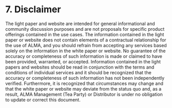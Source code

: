 # 7. Disclaimer

The light paper and website are intended for general informational and community discussion purposes and are not proposals for specific product offerings contained in the use cases. The information contained in the light paper or website does not contain elements of a contractual relationship for the use of ALMA, and you should refrain from accepting any services based solely on the information in the white paper or website. No guarantee of the accuracy or completeness of such information is made or claimed to have been provided, warranted, or accepted. Information contained in the light papers and websites should be read in conjunction with the terms and conditions of individual services and it should be recognized that the accuracy or completeness of such information has not been independently verified. Furthermore, it is recognized that circumstances may change and that the white paper or website may deviate from the status quo and, as a result, ALMA Management (Tea Party) or Distributor is under no obligation to update or correct this document.
